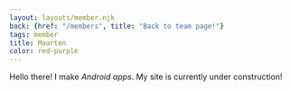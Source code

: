```yaml
---
layout: layouts/member.njk
back: {href: "/members", title: "Back to team page!"}
tags: member
title: Maarten
color: red-purple
---
```

Hello there! I make *Android apps*. My site is currently under construction!